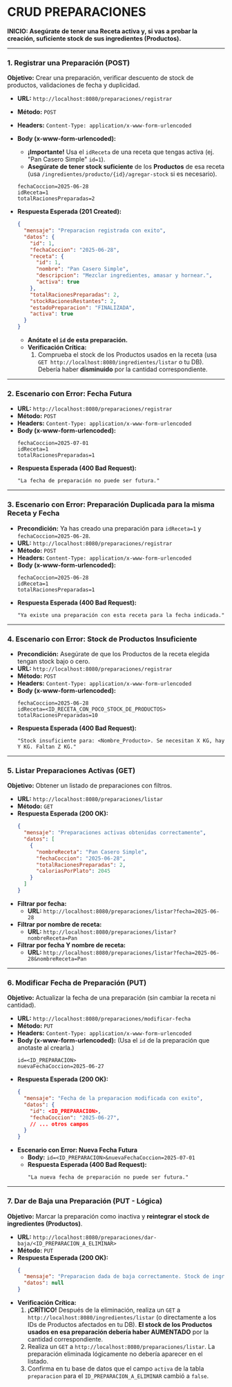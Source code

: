 # CRUD PREPARACIONES

**INICIO: Asegúrate de tener una Receta activa y, si vas a probar la creación, suficiente stock de sus ingredientes (Productos).**

---

### **1. Registrar una Preparación (POST)**
**Objetivo:** Crear una preparación, verificar descuento de stock de productos, validaciones de fecha y duplicidad.

* **URL:** `http://localhost:8080/preparaciones/registrar`
* **Método:** `POST`
* **Headers:** `Content-Type: application/x-www-form-urlencoded`
* **Body (x-www-form-urlencoded):**
    * **¡Importante!** Usa el `idReceta` de una receta que tengas activa (ej. "Pan Casero Simple" `id=1`).
    * **Asegúrate de tener stock suficiente** de los **Productos** de esa receta (usa `/ingredientes/producto/{id}/agregar-stock` si es necesario).

    ```
    fechaCoccion=2025-06-28
    idReceta=1 
    totalRacionesPreparadas=2 
    ```
* **Respuesta Esperada (201 Created):**
    ```json
    {
      "mensaje": "Preparacion registrada con exito",
      "datos": {
        "id": 1, 
        "fechaCoccion": "2025-06-28", 
        "receta": { 
          "id": 1,
          "nombre": "Pan Casero Simple",
          "descripcion": "Mezclar ingredientes, amasar y hornear.",
          "activa": true
        },
        "totalRacionesPreparadas": 2,
        "stockRacionesRestantes": 2, 
        "estadoPreparacion": "FINALIZADA",
        "activa": true
      }
    }
    ```
    * **Anótate el `id` de esta preparación.**
    * **Verificación Crítica:**
        1.  Comprueba el stock de los Productos usados en la receta (usa `GET http://localhost:8080/ingredientes/listar` o tu DB). Debería haber **disminuido** por la cantidad correspondiente.

---

### **2. Escenario con Error: Fecha Futura**

* **URL:** `http://localhost:8080/preparaciones/registrar`
* **Método:** `POST`
* **Headers:** `Content-Type: application/x-www-form-urlencoded`
* **Body (x-www-form-urlencoded):**
    ```
    fechaCoccion=2025-07-01 
    idReceta=1
    totalRacionesPreparadas=1
    ```
* **Respuesta Esperada (400 Bad Request):**
    ```
    "La fecha de preparación no puede ser futura."
    ```

---

### **3. Escenario con Error: Preparación Duplicada para la misma Receta y Fecha**

* **Precondición:** Ya has creado una preparación para `idReceta=1` y `fechaCoccion=2025-06-28`.
* **URL:** `http://localhost:8080/preparaciones/registrar`
* **Método:** `POST`
* **Headers:** `Content-Type: application/x-www-form-urlencoded`
* **Body (x-www-form-urlencoded):**
    ```
    fechaCoccion=2025-06-28
    idReceta=1
    totalRacionesPreparadas=1
    ```
* **Respuesta Esperada (400 Bad Request):**
    ```
    "Ya existe una preparación con esta receta para la fecha indicada."
    ```

---

### **4. Escenario con Error: Stock de Productos Insuficiente**

* **Precondición:** Asegúrate de que los Productos de la receta elegida tengan stock bajo o cero.
* **URL:** `http://localhost:8080/preparaciones/registrar`
* **Método:** `POST`
* **Headers:** `Content-Type: application/x-www-form-urlencoded`
* **Body (x-www-form-urlencoded):**
    ```
    fechaCoccion=2025-06-28
    idReceta=<ID_RECETA_CON_POCO_STOCK_DE_PRODUCTOS>
    totalRacionesPreparadas=10 
    ```
* **Respuesta Esperada (400 Bad Request):**
    ```
    "Stock insuficiente para: <Nombre_Producto>. Se necesitan X KG, hay Y KG. Faltan Z KG."
    ```

---

### **5. Listar Preparaciones Activas (GET)**
**Objetivo:** Obtener un listado de preparaciones con filtros.

* **URL:** `http://localhost:8080/preparaciones/listar`
* **Método:** `GET`
* **Respuesta Esperada (200 OK):**
    ```json
    {
      "mensaje": "Preparaciones activas obtenidas correctamente",
      "datos": [
        {
          "nombreReceta": "Pan Casero Simple",
          "fechaCoccion": "2025-06-28", 
          "totalRacionesPreparadas": 2, 
          "caloriasPorPlato": 2045 
        }
      ]
    }
    ```
* **Filtrar por fecha:**
    * **URL:** `http://localhost:8080/preparaciones/listar?fecha=2025-06-28`
* **Filtrar por nombre de receta:**
    * **URL:** `http://localhost:8080/preparaciones/listar?nombreReceta=Pan`
* **Filtrar por fecha Y nombre de receta:**
    * **URL:** `http://localhost:8080/preparaciones/listar?fecha=2025-06-28&nombreReceta=Pan`

---

### **6. Modificar Fecha de Preparación (PUT)**
**Objetivo:** Actualizar la fecha de una preparación (sin cambiar la receta ni cantidad).

* **URL:** `http://localhost:8080/preparaciones/modificar-fecha`
* **Método:** `PUT`
* **Headers:** `Content-Type: application/x-www-form-urlencoded`
* **Body (x-www-form-urlencoded):** (Usa el `id` de la preparación que anotaste al crearla.)
    ```
    id=<ID_PREPARACION>
    nuevaFechaCoccion=2025-06-27 
    ```
* **Respuesta Esperada (200 OK):**
    ```json
    {
      "mensaje": "Fecha de la preparacion modificada con exito",
      "datos": {
        "id": <ID_PREPARACION>,
        "fechaCoccion": "2025-06-27", 
        // ... otros campos
      }
    }
    ```
* **Escenario con Error: Nueva Fecha Futura**
    * **Body:** `id=<ID_PREPARACION>&nuevaFechaCoccion=2025-07-01`
    * **Respuesta Esperada (400 Bad Request):**
        ```
        "La nueva fecha de preparación no puede ser futura."
        ```

---

### **7. Dar de Baja una Preparación (PUT - Lógica)**
**Objetivo:** Marcar la preparación como inactiva y **reintegrar el stock de ingredientes (Productos)**.

* **URL:** `http://localhost:8080/preparaciones/dar-baja/<ID_PREPARACION_A_ELIMINAR>`
* **Método:** `PUT`
* **Respuesta Esperada (200 OK):**
    ```json
    {
      "mensaje": "Preparacion dada de baja correctamente. Stock de ingredientes reintegrado.",
      "datos": null
    }
    ```
* **Verificación Crítica:**
    1.  **¡CRÍTICO!** Después de la eliminación, realiza un `GET` a `http://localhost:8080/ingredientes/listar` (o directamente a los IDs de Productos afectados en tu DB). **El stock de los Productos usados en esa preparación debería haber AUMENTADO** por la cantidad correspondiente.
    2.  Realiza un `GET` a `http://localhost:8080/preparaciones/listar`. La preparación eliminada lógicamente no debería aparecer en el listado.
    3.  Confirma en tu base de datos que el campo `activa` de la tabla `preparacion` para el `ID_PREPARACION_A_ELIMINAR` cambió a `false`.